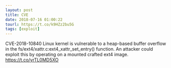 ```yaml
---
layout: post
title: CVE
date: 2018-07-16 01:00:22
tourl: https://t.co/k9HZz2bu5G
tags: [exploit]
---
```

CVE-2018-10840 Linux kernel is vulnerable to a heap-based buffer overflow in the fs/ext4/xattr.c:ext4_xattr_set_entry() function. An attacker could exploit this by operating on a mounted crafted ext4 image.  https://t.co/yrTL0MD5XO